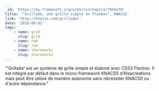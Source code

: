 ```yaml
---
_id: 'https://my.framasoft.org/u/borisschapira/?AVUa7Q'
title: '"Grillade, une grille simple en Flexbox", KNACSS'
link: 'http://knacss.com/grillade/'
date: '2016-09-02'
tags:
    - name: grid
      slug: grid
    - name: rwd
      slug: rwd
    - name: sharemarks
      slug: sharemarks
---
```


<div class="markdown"><p>&quot;'Grillade' est un système de grille simple et élaboré avec CSS3 Flexbox. Il est intégré par défaut dans le micro-framework KNACSS d'Alsacréations mais peut être utilisé de manière autonome sans nécessiter KNACSS ou d'autre dépendance.&quot;
</p></div>
